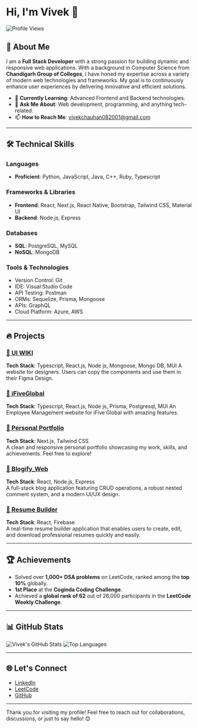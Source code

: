 # Hi, I'm **Vivek** 👋

![Profile Views](https://komarev.com/ghpvc/?username=vivekrana775)

## 🚀 About Me
I am a **Full Stack Developer** with a strong passion for building dynamic and responsive web applications. With a background in Computer Science from **Chandigarh Group of Colleges**, I have honed my expertise across a variety of modern web technologies and frameworks. My goal is to continuously enhance user experiences by delivering innovative and efficient solutions.

- 🌱 **Currently Learning**: Advanced Frontend and Backend technologies.
- 💬 **Ask Me About**: Web development, programming, and anything tech-related.
- 📫 **How to Reach Me**: [vivekchauhan082001@gmail.com](mailto:vivekchauhan082001@gmail.com)

---

## 🛠️ Technical Skills

### Languages
- **Proficient**: Python, JavaScript, Java, C++, Ruby, Typescript

### Frameworks & Libraries
- **Frontend**: React, Next.js, React Native, Bootstrap, Tailwind CSS, Material UI
- **Backend**: Node.js, Express

### Databases
- **SQL**: PostgreSQL, MySQL  
- **NoSQL**: MongoDB

### Tools & Technologies
- Version Control: Git  
- IDE: Visual Studio Code  
- API Testing: Postman  
- ORMs: Sequelize, Prisma, Mongoose
- APIs: GraphQL
- Cloud Platform: Azure, AWS

---

## 🔥 Projects

### [🌟 UI WIKI ](https://uiwiki.co/)
**Tech Stack**: Typescript, React.js, Node js, Mongoose, Mongo DB, MUI
A website for designers. Users can copy the components and use them in their Figma Design.

### [🌟 iFiveGlobal ](https://interact.ifiveglobal.com/)
**Tech Stack**: Typescript, React.js, Node js, Prisma, Postgresql, MUI
An Employee Management website for iFive Global with amazing features.

### [🌟 Personal Portfolio](https://portfolio-vivekrana775.vercel.app/)
**Tech Stack**: Next.js, Tailwind CSS  
A clean and responsive personal portfolio showcasing my work, skills, and achievements. Feel free to explore!

### [📝 Blogify_Web](https://github.com/vivekrana775/Blogify_web)
**Tech Stack**: React, Node.js, Express  
A full-stack blog application featuring CRUD operations, a robust nested comment system, and a modern UI/UX design.

### [📄 Resume Builder](https://github.com/vivekrana775/ResumeBuilder)
**Tech Stack**: React, Firebase  
A real-time resume builder application that enables users to create, edit, and download professional resumes quickly and easily.

---

## 🏆 Achievements

- Solved over **1,000+ DSA problems** on LeetCode, ranked among the **top 10%** globally.
- **1st Place** at the **Coginda Coding Challenge**.
- Achieved a **global rank of 62** out of 26,000 participants in the **LeetCode Weekly Challenge**.

---

## 📊 GitHub Stats

![Vivek's GitHub Stats](https://github-readme-stats.vercel.app/api?username=vivekrana775&show_icons=true&theme=radical&count_private=true)
![Top Languages](https://github-readme-stats.vercel.app/api/top-langs/?username=vivekrana775&layout=compact&theme=radical)

---

## 🌐 Let's Connect

- [LinkedIn](https://www.linkedin.com/in/vivekchauhan775/)
- [LeetCode](https://leetcode.com/vi_ek/)
- [GitHub](https://github.com/vivekrana775)

---

Thank you for visiting my profile! Feel free to reach out for collaborations, discussions, or just to say hello! 😊
